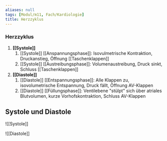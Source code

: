```yaml
---
aliases: null
tags: [Modul/m11, Fach/Kardiologie]
title: Herzzyklus
---
```

### Herzzyklus 
1. **[[Systole]]**
	1. [[Systole]] [[Anspannungsphase]]: Isovulmetrische Kontraktion, Druckanstieg, Öffnung [[Taschenklappen]]
	2. [[Systole]] [[Austreibungsphase]]: Volumenaustreibung, Druck sinkt, Schluss [[Taschenklappen]]
2. **[[Diastole]]**
	1. [[Diastole]] [[Entspannungsphase]]: Alle Klappen zu, isovolumetrische Entspannung, Druck fällt, Öffnung AV-Klappen 
	2. [[Diastole]] [[Füllungsphase]]: Ventilebene "stülpt" sich über atriales Blutvolumen, kurze Vorhofskontraktion, Schluss AV-Klappen

## Systole und Diastole
![[Systole]]

![[Diastole]]